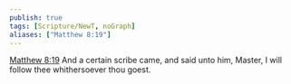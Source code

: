 ```yaml
---
publish: true
tags: [Scripture/NewT, noGraph]
aliases: ["Matthew 8:19"]
---
```

[Matthew 8:19](https://churchofjesuschrist.org/study/scriptures/nt/matt/8?lang=eng&id=p19#p19) And a certain scribe came, and said unto him, Master, I will follow thee whithersoever thou goest.
